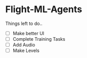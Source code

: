 # Flight-ML-Agents
 
Things left to do..

- [ ] Make better UI
- [ ] Complete Training Tasks
- [ ] Add Audio
- [ ] Make Levels
